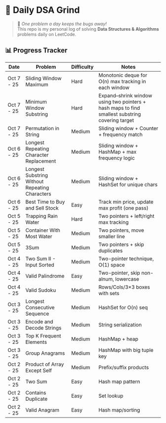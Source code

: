 # 🚀 Daily DSA Grind

> 🌱 _One problem a day keeps the bugs away!_  
> This repo is my personal log of solving **Data Structures & Algorithms** problems daily on LeetCode.

## 📊 Progress Tracker

| Date       | Problem                                        | Difficulty | Notes                                                                                          |
| ---------- | ---------------------------------------------- | ---------- | ---------------------------------------------------------------------------------------------- |
| Oct 7 - 25 | Sliding Window Maximum                         | Hard       | Monotonic deque for O(n) max tracking in each window                                           |
| Oct 7 - 25 | Minimum Window Substring                       | Hard       | Expand–shrink window using two pointers + hash maps to find smallest substring covering target |
| Oct 7 - 25 | Permutation in String                          | Medium     | Sliding window + Counter + frequency match                                                     |
| Oct 6 - 25 | Longest Repeating Character Replacement        | Medium     | Sliding window + HashMap + max frequency logic                                                 |
| Oct 6 - 25 | Longest Substring Without Repeating Characters | Medium     | Sliding window + HashSet for unique chars                                                      |
| Oct 6 - 25 | Best Time to Buy and Sell Stock                | Easy       | Track min price, update max profit (one pass)                                                  |
| Oct 5 - 25 | Trapping Rain Water                            | Hard       | Two pointers + left/right max tracking                                                         |
| Oct 5 - 25 | Container With Most Water                      | Medium     | Two pointers, move smaller line                                                                |
| Oct 5 - 25 | 3Sum                                           | Medium     | Two pointers + skip duplicates                                                                 |
| Oct 4 - 25 | Two Sum II - Input Sorted                      | Medium     | Two-pointer technique, O(1) space                                                              |
| Oct 4 - 25 | Valid Palindrome                               | Easy       | Two-pointer, skip non-alnum, lowercase                                                         |
| Oct 4 - 25 | Valid Sudoku                                   | Medium     | Rows/Cols/3×3 boxes with sets                                                                  |
| Oct 3 - 25 | Longest Consecutive Sequence                   | Medium     | HashSet for O(n) seq                                                                           |
| Oct 3 - 25 | Encode and Decode Strings                      | Medium     | String serialization                                                                           |
| Oct 3 - 25 | Top K Frequent Elements                        | Medium     | HashMap + heap                                                                                 |
| Oct 3 - 25 | Group Anagrams                                 | Medium     | HashMap with big tuple key                                                                     |
| Oct 2 - 25 | Product of Array Except Self                   | Medium     | Prefix/suffix products                                                                         |
| Oct 2 - 25 | Two Sum                                        | Easy       | Hash map pattern                                                                               |
| Oct 2 - 25 | Contains Duplicate                             | Easy       | Set lookup                                                                                     |
| Oct 2 - 25 | Valid Anagram                                  | Easy       | Hash map/sorting                                                                               |
